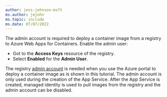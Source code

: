 ```yaml
---
author: jess-johnson-msft
ms.author: jejohn
ms.topic: include
ms.date: 07/07/2022
---
```


The admin account is required to deploy a container image from a registry to Azure Web Apps for Containers. Enable the admin user:

* Got to the **Access Keys** resource of the registry.
* Select **Enabled** for the **Admin User**.

The registry [admin account](/azure/container-registry/container-registry-authentication#admin-account) is needed when you use the Azure portal to deploy a container image as is shown in this tutorial. The admin account is only used during the creation of the App Service. After the App Service is created, managed identity is used to pull images from the registry and the admin account can be disabled.
